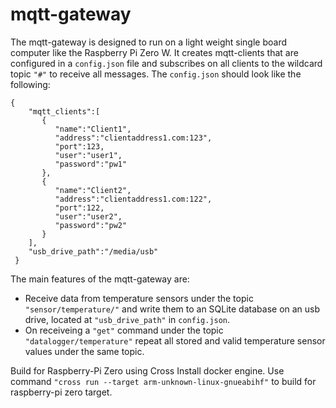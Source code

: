 # mqtt-gateway
The mqtt-gateway is designed to run on a light weight single board computer like the Raspberry Pi Zero W.
It creates mqtt-clients that are configured in a `config.json` file and subscribes on all clients to the wildcard topic `"#"` to receive all messages. The `config.json` should look like the following:
```
{
    "mqtt_clients":[
       {
          "name":"Client1",
          "address":"clientaddress1.com:123",
          "port":123,
          "user":"user1",
          "password":"pw1"
       },
       {
          "name":"Client2",
          "address":"clientaddress1.com:122",
          "port":122,
          "user":"user2",
          "password":"pw2"
       }
    ],
    "usb_drive_path":"/media/usb"
 }
```

The main features of the mqtt-gateway are:
- Receive data from temperature sensors under the topic `"sensor/temperature/"` and write them to an SQLite database on an usb drive, located at `"usb_drive_path"` in `config.json`. 
- On receiveing a `"get"` command under the topic `"datalogger/temperature"` repeat all stored and valid temperature sensor values under the same topic.


Build for Raspberry-Pi Zero using Cross
Install docker engine.
Use command  `"cross run --target arm-unknown-linux-gnueabihf"` to build for raspberry-pi zero target.
